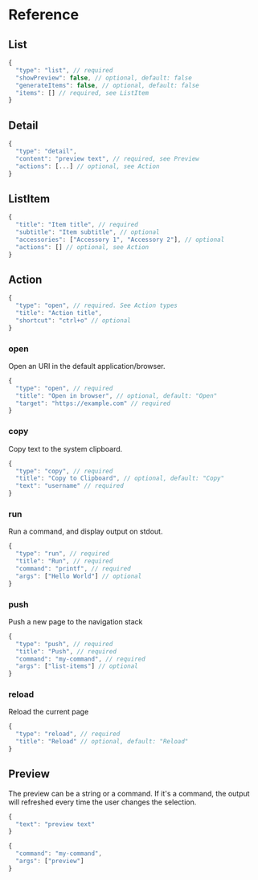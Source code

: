 # Reference

## List

```javascript
{
  "type": "list", // required
  "showPreview": false, // optional, default: false
  "generateItems": false, // optional, default: false
  "items": [] // required, see ListItem
}
```

## Detail

```javascript
{
  "type": "detail",
  "content": "preview text", // required, see Preview
  "actions": [...] // optional, see Action
}
```

## ListItem

```javascript
{
  "title": "Item title", // required
  "subtitle": "Item subtitle", // optional
  "accessories": ["Accessory 1", "Accessory 2"], // optional
  "actions": [] // optional, see Action
}
```

## Action

```javascript
{
  "type": "open", // required. See Action types
  "title": "Action title",
  "shortcut": "ctrl+o" // optional
}
```

### open

Open an URI in the default application/browser.

```javascript
{
  "type": "open", // required
  "title": "Open in browser", // optional, default: "Open"
  "target": "https://example.com" // required
}
```

### copy

Copy text to the system clipboard.

```javascript
{
  "type": "copy", // required
  "title": "Copy to Clipboard", // optional, default: "Copy"
  "text": "username" // required
}
```

### run

Run a command, and display output on stdout.

```javascript
{
  "type": "run", // required
  "title": "Run", // required
  "command": "printf", // required
  "args": ["Hello World"] // optional
}
```

### push

Push a new page to the navigation stack

```javascript
{
  "type": "push", // required
  "title": "Push", // required
  "command": "my-command", // required
  "args": ["list-items"] // optional
}
```

### reload

Reload the current page

```javascript
{
  "type": "reload", // required
  "title": "Reload" // optional, default: "Reload"
}
```

## Preview

The preview can be a string or a command. If it's a command, the output will refreshed every time the user changes the selection.

```javascript
{
  "text": "preview text"
}
```

```javascript
{
  "command": "my-command",
  "args": ["preview"]
}
```
